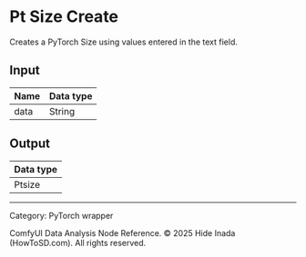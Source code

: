 # Pt Size Create
Creates a PyTorch Size using values entered in the text field.

## Input
| Name | Data type |
|---|---|
| data | String |

## Output
| Data type |
|---|
| Ptsize |

<HR>
Category: PyTorch wrapper

ComfyUI Data Analysis Node Reference. © 2025 Hide Inada (HowToSD.com). All rights reserved.
